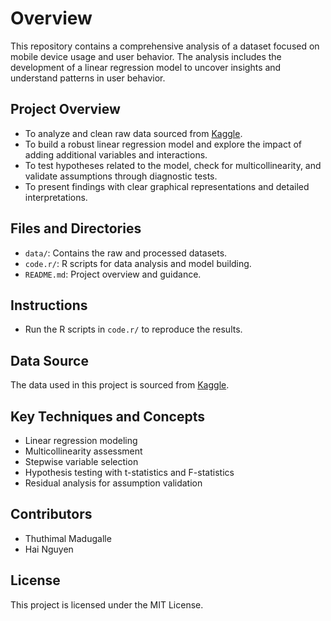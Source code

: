 # **Overview**

This repository contains a comprehensive analysis of a dataset focused on mobile device usage and user behavior. The analysis includes the development of a linear regression model to uncover insights and understand patterns in user behavior.

## **Project Overview**

- To analyze and clean raw data sourced from [Kaggle](https://www.kaggle.com/datasets/fatihyavuzz/smartphone-sales?select=smartphones.csv).
- To build a robust linear regression model and explore the impact of adding additional variables and interactions.
- To test hypotheses related to the model, check for multicollinearity, and validate assumptions through diagnostic tests.
- To present findings with clear graphical representations and detailed interpretations.
  
## **Files and Directories**

- `data/`: Contains the raw and processed datasets.
- `code.r/`: R scripts for data analysis and model building.
- `README.md`: Project overview and guidance.

## **Instructions**

- Run the R scripts in `code.r/` to reproduce the results.

## **Data Source**

The data used in this project is sourced from [Kaggle](https://www.kaggle.com/datasets/fatihyavuzz/smartphone-sales?select=smartphones.csv).

## **Key Techniques and Concepts**

- Linear regression modeling
- Multicollinearity assessment
- Stepwise variable selection
- Hypothesis testing with t-statistics and F-statistics
- Residual analysis for assumption validation

## **Contributors**

- Thuthimal Madugalle
- Hai Nguyen

## **License**

This project is licensed under the MIT License. 
